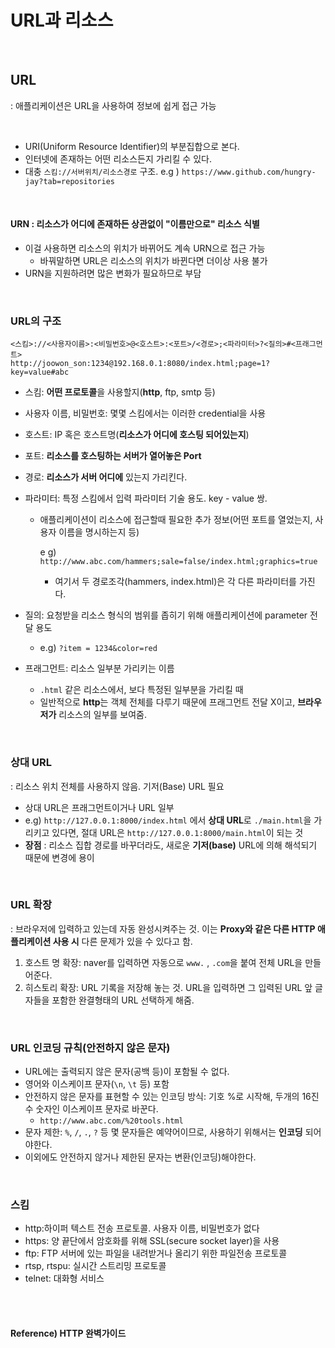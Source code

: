 # URL과 리소스

<br>

## URL

: 애플리케이션은 URL을 사용하여 정보에 쉽게 접근 가능

<br>

* URI(Uniform Resource Identifier)의 부분집합으로 본다.
* 인터넷에 존재하는 어떤 리소스든지 가리킬 수 있다.
* 대충 `스킴://서버위치/리소스경로` 구조. e.g ) `https://www.github.com/hungry-jay?tab=repositories`

<br>

#### URN : 리소스가 어디에 존재하든 상관없이 "이름만으로" 리소스 식별

* 이걸 사용하면 리소스의 위치가 바뀌어도 계속 URN으로 접근 가능
  * 바꿔말하면 URL은 리소스의 위치가 바뀐다면 더이상 사용 불가
* URN을 지원하려면 많은 변화가 필요하므로 부담

<br>

### URL의 구조

```http
<스킴>://<사용자이름>:<비밀번호>@<호스트>:<포트>/<경로>;<파라미터>?<질의>#<프래그먼트>
http://joowon_son:1234@192.168.0.1:8080/index.html;page=1?key=value#abc
```

* 스킴: **어떤 프로토콜**을 사용할지(**http**, ftp, smtp 등)

* 사용자 이름, 비밀번호: 몇몇 스킴에서는 이러한 credential을 사용

* 호스트: IP 혹은 호스트명(**리소스가 어디에 호스팅 되어있는지**)

* 포트: **리소스를 호스팅하는 서버가 열어놓은 Port**

* 경로: **리소스가 서버 어디에** 있는지 가리킨다.

* 파라미터: 특정 스킴에서 입력 파라미터 기술 용도. key - value 쌍.

  * 애플리케이션이 리소스에 접근할때 필요한 추가 정보(어떤 포트를 열었는지, 사용자 이름을 명시하는지 등)

    e g) `http://www.abc.com/hammers;sale=false/index.html;graphics=true`

    * 여기서 두 경로조각(hammers, index.html)은 각 다른 파라미터를 가진다.

* 질의: 요청받을 리소스 형식의 범위를 좁히기 위해 애플리케이션에 parameter 전달 용도

  * e.g) `?item = 1234&color=red`

* 프래그먼트: 리소스 일부분 가리키는 이름

  * `.html` 같은 리소스에서, 보다 특정된 일부분을 가리킬 때
  * 일반적으로 **http**는 객체 전체를 다루기 때문에 프래그먼트 전달 X이고, **브라우저가** 리소스의 일부를 보여줌.

<br>

### 상대 URL

: 리소스 위치 전체를 사용하지 않음. 기저(Base) URL 필요

* 상대 URL은 프래그먼트이거나 URL 일부
* e.g) `http://127.0.0.1:8000/index.html` 에서 **상대 URL**로  `./main.html`을 가리키고 있다면, 절대 URL은 `http://127.0.0.1:8000/main.html`이 되는 것 
* **장점** : 리소스 집합 경로를 바꾸더라도, 새로운 **기저(base)** URL에 의해 해석되기 때문에 변경에 용이

<br>

### URL 확장

: 브라우저에 입력하고 있는데 자동 완성시켜주는 것. 이는 **Proxy와 같은 다른 HTTP 애플리케이션 사용 시** 다른 문제가 있을 수 있다고 함.

1. 호스트 명 확장: naver를 입력하면 자동으로 `www.` , `.com`을 붙여 전체 URL을 만들어준다.
2. 히스토리 확장: URL 기록을 저장해 놓는 것. URL을 입력하면 그 입력된 URL 앞 글자들을 포함한 완결형태의 URL 선택하게 해줌.

<br>

### URL 인코딩 규칙(안전하지 않은 문자)

* URL에는 출력되지 않은 문자(공백 등)이 포함될 수 없다.
* 영어와 이스케이프 문자(`\n`, `\t` 등) 포함
* 안전하지 않은 문자를 표현할 수 있는 인코딩 방식: 기호 %로 시작해, 두개의 16진수 숫자인 이스케이프 문자로 바꾼다.
  * `http://www.abc.com/%20tools.html`
* 문자 제한: `%`, `/`, `.`, `?` 등 몇 문자들은 예약어이므로, 사용하기 위해서는 **인코딩** 되어야한다.
* 이외에도 안전하지 않거나 제한된 문자는 변환(인코딩)해야한다.

<br>

### 스킴

* http:하이퍼 텍스트 전송 프로토콜. 사용자 이름, 비밀번호가 없다
* https: 양 끝단에서 암호화를 위해 SSL(secure socket layer)을 사용
* ftp: FTP 서버에 있는 파일을 내려받거나 올리기 위한 파일전송 프로토콜
* rtsp, rtspu: 실시간 스트리밍 프로토콜
* telnet: 대화형 서비스

<br><br>

#### Reference) HTTP 완벽가이드